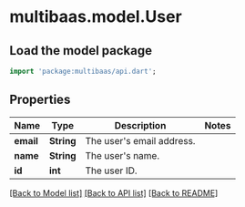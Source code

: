 # multibaas.model.User

## Load the model package
```dart
import 'package:multibaas/api.dart';
```

## Properties
Name | Type | Description | Notes
------------ | ------------- | ------------- | -------------
**email** | **String** | The user's email address. | 
**name** | **String** | The user's name. | 
**id** | **int** | The user ID. | 

[[Back to Model list]](../README.md#documentation-for-models) [[Back to API list]](../README.md#documentation-for-api-endpoints) [[Back to README]](../README.md)


